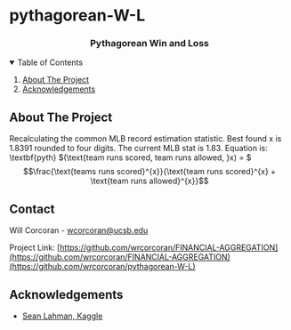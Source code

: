 # pythagorean-W-L
<p align="center">
  <h3 align="center">Pythagorean Win and Loss</h3>
</p>



<!-- TABLE OF CONTENTS -->
<details open="open">
  <summary>Table of Contents</summary>
  <ol>
    <li>
      <a href="#about-the-project">About The Project</a>
    </li>
    <li>
       <a href="#acknowledgements">Acknowledgements</a>
    </li>
  </ol>
</details>



<!-- ABOUT THE PROJECT -->
## About The Project
Recalculating the common MLB record estimation statistic. Best found x is 1.8391 rounded to four digits. The current MLB stat is 1.83. 
Equation is: \textbf{pyth} $(\text{team runs scored, team runs allowed, }x) = $ $$\frac{\text{teams runs scored}^{x}}{\text{team runs scored}^{x} + \text{team runs allowed}^{x}}$$

<!-- CONTACT -->
## Contact

Will Corcoran - wcorcoran@ucsb.edu

Project Link: [https://github.com/wrcorcoran/FINANCIAL-AGGREGATION](https://github.com/wrcorcoran/FINANCIAL-AGGREGATION)(https://github.com/wrcorcoran/pythagorean-W-L)

<!-- ACKNOWLEDGEMENTS -->
## Acknowledgements
* [Sean Lahman, Kaggle](https://www.kaggle.com/datasets/seanlahman/the-history-of-baseball?resource=download)

